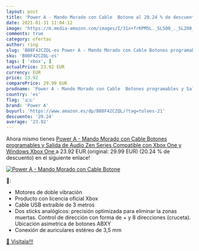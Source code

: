 ```yaml
---
layout: post
title: 'Power A - Mando Morado con Cable  Botone al 20.24 % de descuento'
date: 2021-01-31 11:04:12
image: 'https://m.media-amazon.com/images/I/31x+frKPM5L._SL500_._SL200_.jpg'
comments: true
category: ofertas
author: ring
slug: 'B08F42CZQL-es Power A - Mando Morado con Cable Botones programables y...'
sku: 'B08F42CZQL-es'
tags: [ 'xbox', ]
actualPrice: 23.92 EUR
currency: EUR
price: 23.92
comparePrice: 29.99 EUR
prodname: 'Power A - Mando Morado con Cable  Botones programables y Salida de Audio Zen Series Compatible con Xbox One y Windows  Xbox One '
country: 'es'
flag: '🇪🇸'
brand: 'Power A'
buyurl: 'https://www.amazon.es/dp/B08F42CZQL/?tag=tolees-21'
descuento: '20.24'
average: '23.92'
---
```


Ahora mismo tienes [Power A - Mando Morado con Cable  Botones programables y Salida de Audio Zen Series Compatible con Xbox One y Windows  Xbox One ](https://www.amazon.es/dp/B08F42CZQL/?tag=tolees-21) a 23.92 EUR (original: 29.99 EUR) (20.24 %  de descuento) en el siguiente enlace!

[![Power A - Mando Morado con Cable  Botone](https://m.media-amazon.com/images/I/31x+frKPM5L._SL500_._SL200_.jpg)](https://www.amazon.es/dp/B08F42CZQL/?tag=tolees-21)

🔎:

- Motores de doble vibración
- Producto con licencia oficial Xbox
- Cable USB extraíble de 3 metros
- Dos sticks analógicos: precisión optimizada para eliminar la zonas muertas. Control de dirección con forma de + y 8 direcciones (cruceta). Ubicación asimetrica de botones ABXY
- Conexión de auriculares estéreo de 3,5 mm

[🛒 Visítala!!!](https://www.amazon.es/dp/B08F42CZQL/?tag=tolees-21)
